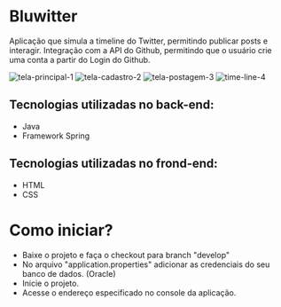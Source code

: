 # Bluwitter
Aplicação que simula a timeline do Twitter, permitindo publicar posts e interagir. 
Integração com a API do Github, permitindo que o usuário crie uma conta a partir do Login do Github.

![tela-principal-1](https://user-images.githubusercontent.com/28794368/115865415-a8988f80-a40e-11eb-8ba1-8ffe1c567422.jpg)
![tela-cadastro-2](https://user-images.githubusercontent.com/28794368/115865425-ab938000-a40e-11eb-911d-353bc6130bb8.jpg)
![tela-postagem-3](https://user-images.githubusercontent.com/28794368/115865437-ae8e7080-a40e-11eb-992f-eec09d4b0885.jpg)
![time-line-4](https://user-images.githubusercontent.com/28794368/115865442-b0583400-a40e-11eb-8fee-987daca0c5db.jpg)


## Tecnologias utilizadas no back-end:
- Java  
- Framework Spring  

## Tecnologias utilizadas no frond-end:
- HTML  
- CSS

# Como iniciar?

- Baixe o projeto e faça o checkout para branch "develop"
- No arquivo "application.properties" adicionar as credenciais do seu banco de dados. (Oracle)
- Inicie o projeto.
- Acesse o endereço especificado no console da aplicação.

